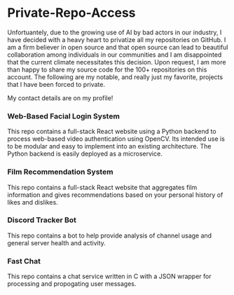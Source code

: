# Private-Repo-Access
Unfortuantely, due to the growing use of AI by bad actors in our industry, I have decided with a heavy heart to privatize all my repositories on GitHub. I am a firm believer in open source and that open source can lead to beautiful collaboration among individuals in our communities and I am disappointed that the current climate necessitates this decision. Upon request, I am more than happy to share my source code for the 100+ repositories on this account. The following are my notable, and really just my favorite, projects that I have been forced to private. 

My contact details are on my profile!

### Web-Based Facial Login System
This repo contains a full-stack React website using a Python backend to process web-based video authentication using OpenCV. Its intended use is to be modular and easy to implement into an existing architecture. The Python backend is easily deployed as a microservice.

### Film Recommendation System
This repo contains a full-stack React website that aggregates film information and gives recommendations based on your personal history of likes and dislikes.

### Discord Tracker Bot
This repo contains a bot to help provide analysis of channel usage and general server health and activity.

### Fast Chat
This repo contains a chat service written in C with a JSON wrapper for processing and propogating user messages. 

